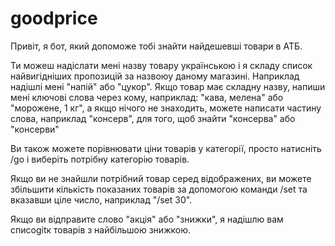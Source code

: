 # goodprice

Привіт, я бот, який допоможе тобі знайти найдешевші товари в АТБ.

Ти можеш надіслати мені назву товару українською і я складу список найвигідніших пропозицій за назвоюу даному магазині. Наприклад надішлі мені "напій" або "цукор". Якщо товар має складну назву, напиши мені ключові слова через кому, наприклад: "кава, мелена" або "морожене, 1 кг", а якщо нічого не знаходить, можете написати частину слова, наприклад "консерв", для того, щоб знайти "консерва" або "консерви"

Ви також можете порівнювати ціни товарів у категорії, просто натисніть /go і виберіть потрібну категорію товарів.

Якщо ви не знайшли потрібний товар серед відображених, ви можете збільшити кількість показаних товарів за допомогою команди /set та вказавши ціле число, наприклад "/set 30".

Якщо ви відправите слово "акція" або "знижки", я надішлю вам списоgitк товарів з найбільшою знижкою.